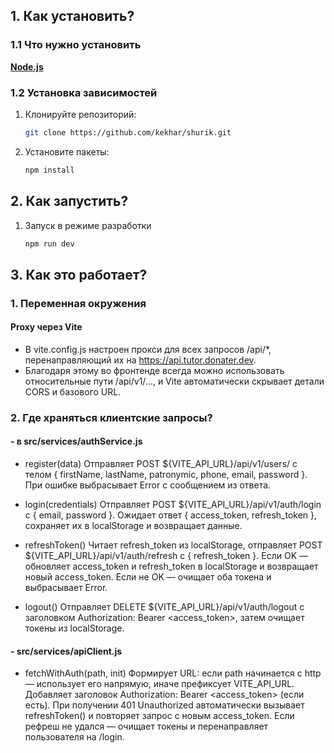 ## 1. Как установить?

### 1.1 Что нужно установить

[**Node.js**](https://nodejs.org/en)

### 1.2 Установка зависимостей

1. Клонируйте репозиторий:

   ```bash
   git clone https://github.com/kekhar/shurik.git
   ```

2. Установите пакеты:
   ```bash
   npm install
   ```

## 2. Как запустить?

1. Запуск в режиме разработки
   ```bash
   npm run dev
   ```

## 3. Как это работает?

### 1. Переменная окружения

#### Proxy через Vite

- В vite.config.js настроен прокси для всех запросов /api/\*, перенаправляющий их на https://api.tutor.donater.dev.
- Благодаря этому во фронтенде всегда можно использовать относительные пути /api/v1/..., и Vite автоматически скрывает детали CORS и базового URL.

### 2. Где храняться клиентские запросы?

#### - в src/services/authService.js

- register(data)
  Отправляет POST ${VITE_API_URL}/api/v1/users/ с телом { firstName, lastName, patronymic, phone, email, password }.
  При ошибке выбрасывает Error с сообщением из ответа.

- login(credentials)
  Отправляет POST ${VITE_API_URL}/api/v1/auth/login с { email, password }.
  Ожидает ответ { access_token, refresh_token }, сохраняет их в localStorage и возвращает данные.

- refreshToken()
  Читает refresh_token из localStorage,
  отправляет POST ${VITE_API_URL}/api/v1/auth/refresh с { refresh_token }.
  Если OK — обновляет access_token и refresh_token в localStorage и возвращает новый access_token.
  Если не OK — очищает оба токена и выбрасывает Error.

- logout()
  Отправляет DELETE ${VITE_API_URL}/api/v1/auth/logout с заголовком Authorization: Bearer <access_token>,
  затем очищает токены из localStorage.

#### - src/services/apiClient.js

- fetchWithAuth(path, init)
  Формирует URL: если path начинается с http — использует его напрямую, иначе префиксует VITE_API_URL.
  Добавляет заголовок Authorization: Bearer <access_token> (если есть).
  При получении 401 Unauthorized автоматически вызывает refreshToken() и повторяет запрос с новым access_token.
  Если рефреш не удался — очищает токены и перенаправляет пользователя на /login.
